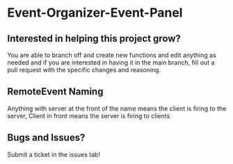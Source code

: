 # Event-Organizer-Event-Panel

## Interested in helping this project grow?
You are able to branch off and create new functions and edit anything as needed and if you are interested in having it in the main branch, fill out a pull request with the specific changes and reasoning.

## RemoteEvent Naming
Anything with server at the front of the name means the client is firing to the server, Client in front means the server is firing to clients

## Bugs and Issues?
Submit a ticket in the issues tab!
